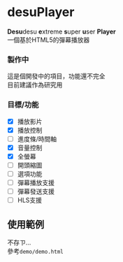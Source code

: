 desuPlayer
==========
**Desu**desu **e**xtreme **s**uper **u**ser **Player**  
一個基於HTML5的彈幕播放器

### 製作中
這是個開發中的項目，功能還不完全  
目前建議作為研究用

### 目標/功能
- [x] 播放影片
- [x] 播放控制
- [ ] 進度條/時間軸
- [x] 音量控制
- [x] 全螢幕
- [ ] 開頭縮圖
- [ ] 選項功能
- [ ] 彈幕播放支援
- [ ] 彈幕發送支援
- [ ] HLS支援

使用範例
-------
不存ㄗ...  
參考`demo/demo.html`